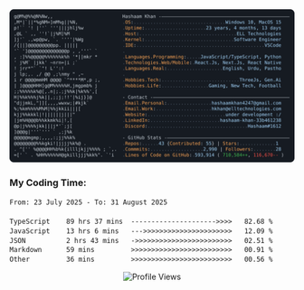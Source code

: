 <a href="https://github.com/HashaamKhan19/HashaamKhan19">
  <picture>
    <source media="(prefers-color-scheme: dark)" srcset="https://raw.githubusercontent.com/HashaamKhan19/HashaamKhan19/main/dark_mode.svg">
    <img alt="Hashaam Khan's GitHub Profile README" src="https://raw.githubusercontent.com/HashaamKhan19/HashaamKhan19/main/dark_mode.svg">
  </picture>
</a>

<h3>My Coding Time:</h1>
<!--START_SECTION:waka-->

```txt
From: 23 July 2025 - To: 31 August 2025

TypeScript    89 hrs 37 mins  --------------------->>>>   82.68 %
JavaScript    13 hrs 6 mins   --->>>>>>>>>>>>>>>>>>>>>>   12.09 %
JSON          2 hrs 43 mins   ->>>>>>>>>>>>>>>>>>>>>>>>   02.51 %
Markdown      59 mins         >>>>>>>>>>>>>>>>>>>>>>>>>   00.91 %
Other         36 mins         >>>>>>>>>>>>>>>>>>>>>>>>>   00.56 %
```

<!--END_SECTION:waka-->

<p align="center">
  <img src="https://komarev.com/ghpvc/?username=HashaamKhan19&color=grey&style=for-the-badge&abbreviated=true" alt="Profile Views"/>
</p>
